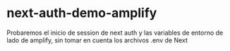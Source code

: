 # next-auth-demo-amplify
Probaremos el inicio de session de next auth y las variables de entorno de lado de amplify, sin tomar en cuenta los archivos .env de Next
